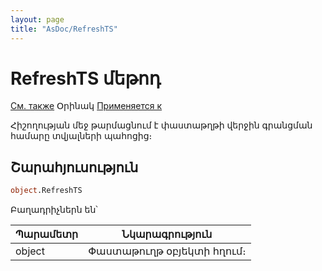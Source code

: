 ```yaml
---
layout: page
title: "AsDoc/RefreshTS"
---
```

# RefreshTS մեթոդ

[См. также](../Asdoc.md) Օրինակ [Применяется к](../Asdoc.md)

Հիշողության մեջ թարմացնում է փաստաթղթի վերջին գրանցման համարը տվյալների պահոցից։

## Շարահյուսություն

``` vb
object.RefreshTS
```
Բաղադրիչներն են՝ 

| Պարամետր | Նկարագրություն |
|--|--|
| object | Փաստաթուղթ օբյեկտի հղում։|

